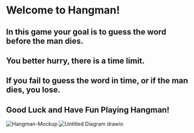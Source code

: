# Welcome to Hangman!
## In this game your goal is to guess the word before the man dies.
## You better hurry, there is a time limit.
## If you fail to guess the word in time, or if the man dies, you lose.
## Good Luck and Have Fun Playing Hangman!
![Hangman-Mockup](https://github.com/jack125251/Java-Group/blob/main/Hangman/Hangman.png?raw=true)
![Untitled Diagram drawio](https://user-images.githubusercontent.com/111780228/223172943-3d868994-b073-4eb4-91bf-3044fa3e3212.png)
